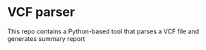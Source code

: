 # VCF parser
This repo contains a Python-based tool that parses a VCF file and generates summary report
